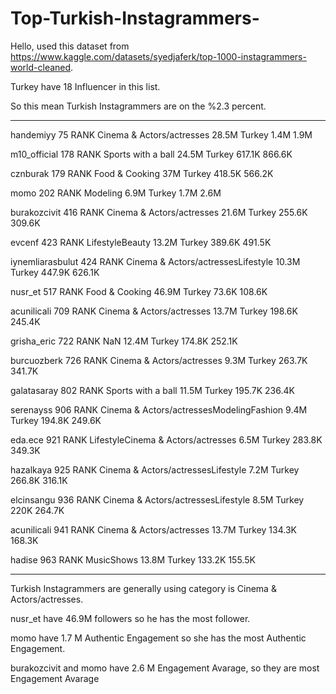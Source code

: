 # Top-Turkish-Instagrammers-
Hello, used this dataset from https://www.kaggle.com/datasets/syedjaferk/top-1000-instagrammers-world-cleaned.

Turkey have 18 Influencer in this list. 

So this mean Turkish Instagrammers are on the %2.3 percent.

*********************************************************************************************************************************************

handemiyy	        75	RANK Cinema & Actors/actresses	28.5M	Turkey	1.4M	1.9M

m10_official	    178	RANK Sports with a ball	24.5M	Turkey	617.1K	866.6K

cznburak	        179	RANK Food & Cooking	37M	Turkey	418.5K	566.2K

momo	            202	RANK Modeling	6.9M	Turkey	1.7M	2.6M

burakozcivit	    416	RANK Cinema & Actors/actresses	21.6M	Turkey	255.6K	309.6K

evcenf	          423	RANK LifestyleBeauty	13.2M	Turkey	389.6K	491.5K

iynemliarasbulut	424	RANK Cinema & Actors/actressesLifestyle	10.3M	Turkey	447.9K	626.1K

nusr_et	          517	RANK Food & Cooking	46.9M	Turkey	73.6K	108.6K

acunilicali	      709	RANK Cinema & Actors/actresses	13.7M	Turkey	198.6K	245.4K

grisha_eric	      722	RANK NaN	12.4M	Turkey	174.8K	252.1K

burcuozberk	      726	RANK Cinema & Actors/actresses	9.3M	Turkey	263.7K	341.7K

galatasaray	      802	RANK Sports with a ball	11.5M	Turkey	195.7K	236.4K

serenayss	        906	RANK Cinema & Actors/actressesModelingFashion	9.4M	Turkey	194.8K	249.6K

eda.ece	          921	RANK LifestyleCinema & Actors/actresses	6.5M	Turkey	283.8K	349.3K

hazalkaya	        925	RANK Cinema & Actors/actressesLifestyle	7.2M	Turkey	266.8K	316.1K

elcinsangu	      936 RANK Cinema & Actors/actressesLifestyle	8.5M	Turkey	220K	264.7K

acunilicali	      941 RANK Cinema & Actors/actresses	13.7M	Turkey	134.3K	168.3K

hadise	          963	RANK MusicShows	13.8M	Turkey	133.2K	155.5K

*********************************************************************************************************************************************

Turkish Instagrammers are generally using category is Cinema & Actors/actresses. 

nusr_et have 46.9M followers so he has the most follower.

momo have 1.7 M Authentic Engagement so she has the most Authentic Engagement.

burakozcivit and momo have 2.6 M Engagement Avarage, so they are most Engagement Avarage
